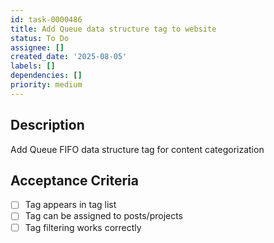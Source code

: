 ```yaml
---
id: task-0000486
title: Add Queue data structure tag to website
status: To Do
assignee: []
created_date: '2025-08-05'
labels: []
dependencies: []
priority: medium
---
```


## Description

Add Queue FIFO data structure tag for content categorization

## Acceptance Criteria

- [ ] Tag appears in tag list
- [ ] Tag can be assigned to posts/projects
- [ ] Tag filtering works correctly
